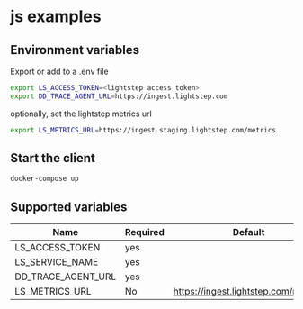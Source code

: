 # js examples

## Environment variables

Export or add to a .env file

```bash
export LS_ACCESS_TOKEN=<lightstep access token>
export DD_TRACE_AGENT_URL=https://ingest.lightstep.com
```

optionally, set the lightstep metrics url

```bash
export LS_METRICS_URL=https://ingest.staging.lightstep.com/metrics
```

## Start the client

```bash
docker-compose up
```

## Supported variables

| Name                     | Required | Default                              |
| ------------------------ | -------- | ------------------------------------ |
| LS_ACCESS_TOKEN          | yes      |
| LS_SERVICE_NAME | yes      |                                      |
| DD_TRACE_AGENT_URL       | yes      |
| LS_METRICS_URL           | No       | https://ingest.lightstep.com/metrics |
